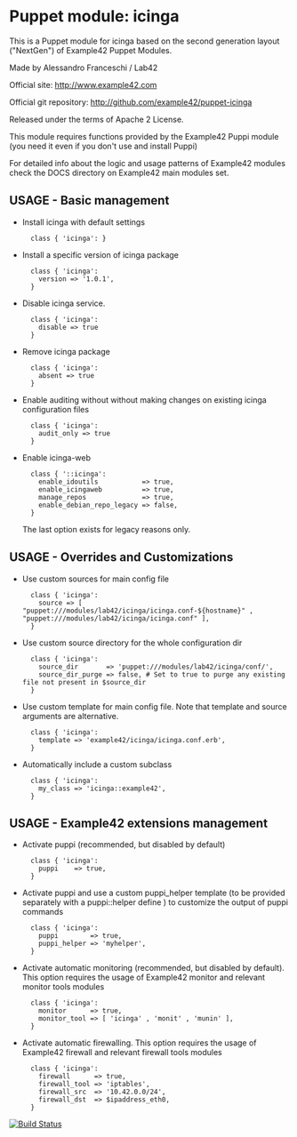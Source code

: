 # Puppet module: icinga

This is a Puppet module for icinga based on the second generation layout ("NextGen") of Example42 Puppet Modules.

Made by Alessandro Franceschi / Lab42

Official site: http://www.example42.com

Official git repository: http://github.com/example42/puppet-icinga

Released under the terms of Apache 2 License.

This module requires functions provided by the Example42 Puppi module (you need it even if you don't use and install Puppi)

For detailed info about the logic and usage patterns of Example42 modules check the DOCS directory on Example42 main modules set.

## USAGE - Basic management

* Install icinga with default settings

        class { 'icinga': }

* Install a specific version of icinga package

        class { 'icinga':
          version => '1.0.1',
        }

* Disable icinga service.

        class { 'icinga':
          disable => true
        }

* Remove icinga package

        class { 'icinga':
          absent => true
        }

* Enable auditing without without making changes on existing icinga configuration files

        class { 'icinga':
          audit_only => true
        }

* Enable icinga-web

        class { '::icinga':
          enable_idoutils           => true,
          enable_icingaweb          => true,
          manage_repos              => true,
          enable_debian_repo_legacy => false,
        }

  The last option exists for legacy reasons only.


## USAGE - Overrides and Customizations
* Use custom sources for main config file 

        class { 'icinga':
          source => [ "puppet:///modules/lab42/icinga/icinga.conf-${hostname}" , "puppet:///modules/lab42/icinga/icinga.conf" ], 
        }


* Use custom source directory for the whole configuration dir

        class { 'icinga':
          source_dir       => 'puppet:///modules/lab42/icinga/conf/',
          source_dir_purge => false, # Set to true to purge any existing file not present in $source_dir
        }

* Use custom template for main config file. Note that template and source arguments are alternative. 

        class { 'icinga':
          template => 'example42/icinga/icinga.conf.erb',
        }

* Automatically include a custom subclass

        class { 'icinga':
          my_class => 'icinga::example42',
        }


## USAGE - Example42 extensions management 
* Activate puppi (recommended, but disabled by default)

        class { 'icinga':
          puppi    => true,
        }

* Activate puppi and use a custom puppi_helper template (to be provided separately with a puppi::helper define ) to customize the output of puppi commands 

        class { 'icinga':
          puppi        => true,
          puppi_helper => 'myhelper', 
        }

* Activate automatic monitoring (recommended, but disabled by default). This option requires the usage of Example42 monitor and relevant monitor tools modules

        class { 'icinga':
          monitor      => true,
          monitor_tool => [ 'icinga' , 'monit' , 'munin' ],
        }

* Activate automatic firewalling. This option requires the usage of Example42 firewall and relevant firewall tools modules

        class { 'icinga':       
          firewall      => true,
          firewall_tool => 'iptables',
          firewall_src  => '10.42.0.0/24',
          firewall_dst  => $ipaddress_eth0,
        }


[![Build Status](https://travis-ci.org/example42/puppet-icinga.png?branch=master)](https://travis-ci.org/example42/puppet-icinga)
